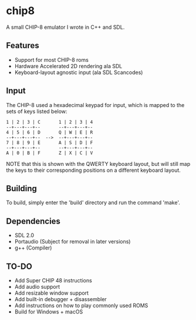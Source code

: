 # chip8
A small CHIP-8 emulator I wrote in C++ and SDL.

Features
------------
- Support for most CHIP-8 roms
- Hardware Accelerated 2D rendering ala SDL
- Keyboard-layout agnostic input (ala SDL Scancodes)

Input
------------
The CHIP-8 used a hexadecimal keypad for input, which is mapped to the sets of keys listed below:    
    
    1 | 2 | 3 | C       1 | 2 | 3 | 4
    --+---+---+--       --+---+---+--
    4 | 5 | 6 | D       Q | W | E | R
    --+---+---+--  -->  --+---+---+--
    7 | 8 | 9 | E       A | S | D | F
    --+---+---+--       --+---+---+--
    A | 0 | B | F       Z | X | C | V

NOTE that this is shown with the QWERTY keyboard layout, but will still map the keys to their corresponding positions on a different keyboard layout.

Building
------------
To build, simply enter the 'build' directory and run the command 'make'. 

Dependencies
------------
- SDL 2.0
- Portaudio (Subject for removal in later versions)
- g++ (Compiler)

TO-DO
------------

- Add Super CHIP 48 instructions
- Add audio support
- Add resizable window support
- Add built-in debugger + disassembler
- Add instructions on how to play commonly used ROMS
- Build for Windows + macOS
